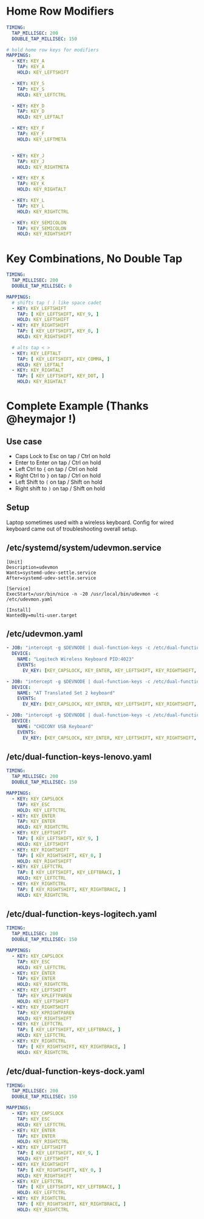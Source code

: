 # Home Row Modifiers

```yaml
TIMING:
  TAP_MILLISEC: 200
  DOUBLE_TAP_MILLISEC: 150

# hold home row keys for modifiers
MAPPINGS:
  - KEY: KEY_A
    TAP: KEY_A
    HOLD: KEY_LEFTSHIFT

  - KEY: KEY_S
    TAP: KEY_S
    HOLD: KEY_LEFTCTRL

  - KEY: KEY_D
    TAP: KEY_D
    HOLD: KEY_LEFTALT

  - KEY: KEY_F
    TAP: KEY_F
    HOLD: KEY_LEFTMETA


  - KEY: KEY_J
    TAP: KEY_J
    HOLD: KEY_RIGHTMETA

  - KEY: KEY_K
    TAP: KEY_K
    HOLD: KEY_RIGHTALT

  - KEY: KEY_L
    TAP: KEY_L
    HOLD: KEY_RIGHTCTRL

  - KEY: KEY_SEMICOLON
    TAP: KEY_SEMICOLON
    HOLD: KEY_RIGHTSHIFT
```

# Key Combinations, No Double Tap

```yaml
TIMING:
  TAP_MILLISEC: 200
  DOUBLE_TAP_MILLISEC: 0

MAPPINGS:
  # shifts tap ( ) like space cadet
  - KEY: KEY_LEFTSHIFT
    TAP: [ KEY_LEFTSHIFT, KEY_9, ]
    HOLD: KEY_LEFTSHIFT
  - KEY: KEY_RIGHTSHIFT
    TAP: [ KEY_LEFTSHIFT, KEY_0, ]
    HOLD: KEY_RIGHTSHIFT

  # alts tap < >
  - KEY: KEY_LEFTALT
    TAP: [ KEY_LEFTSHIFT, KEY_COMMA, ]
    HOLD: KEY_LEFTALT
  - KEY: KEY_RIGHTALT
    TAP: [ KEY_LEFTSHIFT, KEY_DOT, ]
    HOLD: KEY_RIGHTALT
```

# Complete Example (Thanks @heymajor !)

## Use case

- Caps Lock to Esc on tap / Ctrl on hold
- Enter to Enter on tap / Ctrl on hold
- Left Ctrl to `{` on tap / Ctrl on hold
- Right Ctrl to `}` on tap / Ctrl on hold
- Left Shift to `(` on tap / Shift on hold
- Right shift to `)` on tap / Shift on hold

## Setup

Laptop sometimes used with a wireless keyboard. Config for wired keyboard came out of troubleshooting overall setup.

## /etc/systemd/system/udevmon.service
```
[Unit]
Description=udevmon
Wants=systemd-udev-settle.service
After=systemd-udev-settle.service

[Service]
ExecStart=/usr/bin/nice -n -20 /usr/local/bin/udevmon -c /etc/udevmon.yaml

[Install]
WantedBy=multi-user.target
```

## /etc/udevmon.yaml
```yaml
- JOB: "intercept -g $DEVNODE | dual-function-keys -c /etc/dual-function-keys-logitech.yaml | uinput -d $DEVNODE"
  DEVICE:
    NAME: "Logitech Wireless Keyboard PID:4023"
    EVENTS:
      EV_KEY: [KEY_CAPSLOCK, KEY_ENTER, KEY_LEFTSHIFT, KEY_RIGHTSHIFT, KEY_LEFTCTRL, KEY_RIGHTCTRL]

- JOB: "intercept -g $DEVNODE | dual-function-keys -c /etc/dual-function-keys-lenovo.yaml | uinput -d $DEVNODE"
  DEVICE:
    NAME: "AT Translated Set 2 keyboard"
    EVENTS:
      EV_KEY: [KEY_CAPSLOCK, KEY_ENTER, KEY_LEFTSHIFT, KEY_RIGHTSHIFT, KEY_LEFTCTRL, KEY_RIGHTCTRL]

- JOB: "intercept -g $DEVNODE | dual-function-keys -c /etc/dual-function-keys-dock.yaml | uinput -d $DEVNODE"
  DEVICE:
    NAME: "CHICONY USB Keyboard"
    EVENTS:
      EV_KEY: [KEY_CAPSLOCK, KEY_ENTER, KEY_LEFTSHIFT, KEY_RIGHTSHIFT, KEY_LEFTCTRL, KEY_RIGHTCTRL]
```

## /etc/dual-function-keys-lenovo.yaml
```yaml
TIMING:
  TAP_MILLISEC: 200
  DOUBLE_TAP_MILLISEC: 150

MAPPINGS:
  - KEY: KEY_CAPSLOCK
    TAP: KEY_ESC
    HOLD: KEY_LEFTCTRL
  - KEY: KEY_ENTER
    TAP: KEY_ENTER
    HOLD: KEY_RIGHTCTRL
  - KEY: KEY_LEFTSHIFT
    TAP: [ KEY_LEFTSHIFT, KEY_9, ]
    HOLD: KEY_LEFTSHIFT
  - KEY: KEY_RIGHTSHIFT
    TAP: [ KEY_RIGHTSHIFT, KEY_0, ]
    HOLD: KEY_RIGHTSHIFT
  - KEY: KEY_LEFTCTRL
    TAP: [ KEY_LEFTSHIFT, KEY_LEFTBRACE, ]
    HOLD: KEY_LEFTCTRL
  - KEY: KEY_RIGHTCTRL
    TAP: [ KEY_RIGHTSHIFT, KEY_RIGHTBRACE, ]
    HOLD: KEY_RIGHTCTRL
```

## /etc/dual-function-keys-logitech.yaml
```yaml
TIMING:
  TAP_MILLISEC: 200
  DOUBLE_TAP_MILLISEC: 150

MAPPINGS:
  - KEY: KEY_CAPSLOCK
    TAP: KEY_ESC
    HOLD: KEY_LEFTCTRL
  - KEY: KEY_ENTER
    TAP: KEY_ENTER
    HOLD: KEY_RIGHTCTRL
  - KEY: KEY_LEFTSHIFT
    TAP: KEY_KPLEFTPAREN
    HOLD: KEY_LEFTSHIFT
  - KEY: KEY_RIGHTSHIFT
    TAP: KEY_KPRIGHTPAREN
    HOLD: KEY_RIGHTSHIFT
  - KEY: KEY_LEFTCTRL
    TAP: [ KEY_LEFTSHIFT, KEY_LEFTBRACE, ]
    HOLD: KEY_LEFTCTRL
  - KEY: KEY_RIGHTCTRL
    TAP: [ KEY_RIGHTSHIFT, KEY_RIGHTBRACE, ]
    HOLD: KEY_RIGHTCTRL
```

## /etc/dual-function-keys-dock.yaml
```yaml
TIMING:
  TAP_MILLISEC: 200
  DOUBLE_TAP_MILLISEC: 150

MAPPINGS:
  - KEY: KEY_CAPSLOCK
    TAP: KEY_ESC
    HOLD: KEY_LEFTCTRL
  - KEY: KEY_ENTER
    TAP: KEY_ENTER
    HOLD: KEY_RIGHTCTRL
  - KEY: KEY_LEFTSHIFT
    TAP: [ KEY_LEFTSHIFT, KEY_9, ]
    HOLD: KEY_LEFTSHIFT
  - KEY: KEY_RIGHTSHIFT
    TAP: [ KEY_RIGHTSHIFT, KEY_0, ]
    HOLD: KEY_RIGHTSHIFT
  - KEY: KEY_LEFTCTRL
    TAP: [ KEY_LEFTSHIFT, KEY_LEFTBRACE, ]
    HOLD: KEY_LEFTCTRL
  - KEY: KEY_RIGHTCTRL
    TAP: [ KEY_RIGHTSHIFT, KEY_RIGHTBRACE, ]
    HOLD: KEY_RIGHTCTRL
```
